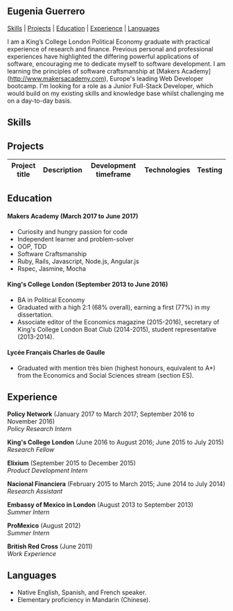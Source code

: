 ## Eugenia Guerrero
[Skills](#skills) | [Projects](#projects)  | [Education](#education) | [Experience](#experience) | [Languages](#languages)

I am a King’s College London Political Economy graduate with practical experience of research and finance. Previous personal and professional experiences have highlighted the differing powerful applications of software, encouraging me to dedicate myself to software development. I am learning the principles of software craftsmanship at [Makers Academy] (http://www.makersacademy.com), Europe's leading Web Developer bootcamp.
I'm looking for a role as a Junior Full-Stack Developer, which would build on my existing skills and knowledge base whilst challenging me on a day-to-day basis.

## Skills

## Projects

Project title | Description | Development timeframe | Technologies | Testing
--------------|-------------|-----------------------|--------------|---------


## Education

#### Makers Academy (March 2017 to June 2017)

- Curiosity and hungry passion for code
- Independent learner and problem-solver
- OOP, TDD
- Software Craftsmanship
- Ruby, Rails, Javascript, Node.js, Angular.js
- Rspec, Jasmine, Mocha

#### King's College London (September 2013 to June 2016)

- BA in Political Economy
- Graduated with a high 2:1 (68% overall), earning a first (77%) in my dissertation.
- Associate editor of the Economics magazine (2015-2016), secretary of King's College London Boat Club (2014-2015), student representative (2013-2014).

#### Lycée Français Charles de Gaulle
- Graduated with mention très bien (highest honours, equivalent to A*) from the Economics and Social Sciences stream (section ES).

## Experience

**Policy Network** (January 2017 to March 2017; September 2016 to November 2016)    
*Policy Research Intern*  

**King's College London** (June 2016 to August 2016; June 2015 to July 2015)   
*Research Fellow*  

**Elixium** (September 2015 to December 2015)   
*Product Development Intern*  

**Nacional Financiera** (February 2015 to March 2015; June 2014 to July 2014)   
*Research Assistant*  

**Embassy of Mexico in London** (August 2013 to September 2013)    
*Summer Intern*  

**ProMexico** (August 2012)   
*Summer Intern*

**British Red Cross** (June 2011)    
*Work Experience*  


## Languages
- Native English, Spanish, and French speaker.
- Elementary proficiency in Mandarin (Chinese).
